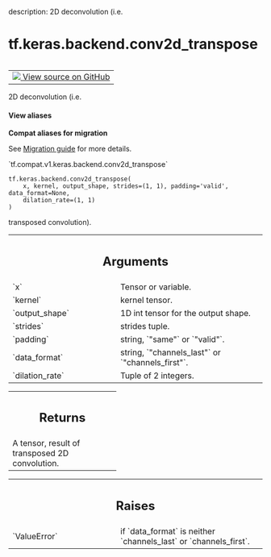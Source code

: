 description: 2D deconvolution (i.e.

<div itemscope itemtype="http://developers.google.com/ReferenceObject">
<meta itemprop="name" content="tf.keras.backend.conv2d_transpose" />
<meta itemprop="path" content="Stable" />
</div>

# tf.keras.backend.conv2d_transpose

<!-- Insert buttons and diff -->

<table class="tfo-notebook-buttons tfo-api nocontent" align="left">
<td>
  <a target="_blank" href="https://github.com/tensorflow/tensorflow/blob/r2.3/tensorflow/python/keras/backend.py#L5119-L5190">
    <img src="https://www.tensorflow.org/images/GitHub-Mark-32px.png" />
    View source on GitHub
  </a>
</td>
</table>



2D deconvolution (i.e.

<section class="expandable">
  <h4 class="showalways">View aliases</h4>
  <p>
<b>Compat aliases for migration</b>
<p>See
<a href="https://www.tensorflow.org/guide/migrate">Migration guide</a> for
more details.</p>
<p>`tf.compat.v1.keras.backend.conv2d_transpose`</p>
</p>
</section>

<pre class="devsite-click-to-copy prettyprint lang-py tfo-signature-link">
<code>tf.keras.backend.conv2d_transpose(
    x, kernel, output_shape, strides=(1, 1), padding='valid', data_format=None,
    dilation_rate=(1, 1)
)
</code></pre>



<!-- Placeholder for "Used in" -->

transposed convolution).

<!-- Tabular view -->
 <table class="responsive fixed orange">
<colgroup><col width="214px"><col></colgroup>
<tr><th colspan="2"><h2 class="add-link">Arguments</h2></th></tr>

<tr>
<td>
`x`
</td>
<td>
Tensor or variable.
</td>
</tr><tr>
<td>
`kernel`
</td>
<td>
kernel tensor.
</td>
</tr><tr>
<td>
`output_shape`
</td>
<td>
1D int tensor for the output shape.
</td>
</tr><tr>
<td>
`strides`
</td>
<td>
strides tuple.
</td>
</tr><tr>
<td>
`padding`
</td>
<td>
string, `"same"` or `"valid"`.
</td>
</tr><tr>
<td>
`data_format`
</td>
<td>
string, `"channels_last"` or `"channels_first"`.
</td>
</tr><tr>
<td>
`dilation_rate`
</td>
<td>
Tuple of 2 integers.
</td>
</tr>
</table>



<!-- Tabular view -->
 <table class="responsive fixed orange">
<colgroup><col width="214px"><col></colgroup>
<tr><th colspan="2"><h2 class="add-link">Returns</h2></th></tr>
<tr class="alt">
<td colspan="2">
A tensor, result of transposed 2D convolution.
</td>
</tr>

</table>



<!-- Tabular view -->
 <table class="responsive fixed orange">
<colgroup><col width="214px"><col></colgroup>
<tr><th colspan="2"><h2 class="add-link">Raises</h2></th></tr>

<tr>
<td>
`ValueError`
</td>
<td>
if `data_format` is neither `channels_last` or
`channels_first`.
</td>
</tr>
</table>

